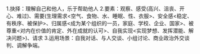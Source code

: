 1.抉择：理解自己和他人，乐于帮助他人
2.要素：观察、感受(高兴、沮丧、开心、难过)、需要(生理需求<空气、食物、水、睡眠、性、衣服>、安全感<稳定、有秩序、被保护>、归属感<成为某个组织的一员，家庭、学校、企业、国家>、被尊重<对内在价值的肯定、外在成就的认可>、自我实现<实现梦想、发挥潜能、解决问题>)、请求
3.运用场景：自我对话、与人交谈、小组讨论、商业政治外交谈判、调解争端。
